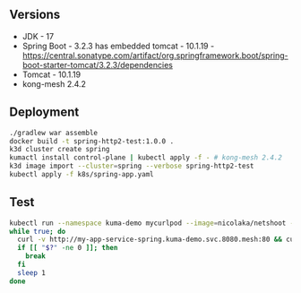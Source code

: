 ## Versions

- JDK - 17
- Spring Boot - 3.2.3 has embedded tomcat - 10.1.19 - https://central.sonatype.com/artifact/org.springframework.boot/spring-boot-starter-tomcat/3.2.3/dependencies
- Tomcat - 10.1.19
- kong-mesh 2.4.2

## Deployment

```bash
./gradlew war assemble
docker build -t spring-http2-test:1.0.0 .
k3d cluster create spring
kumactl install control-plane | kubectl apply -f - # kong-mesh 2.4.2
k3d image import --cluster=spring --verbose spring-http2-test
kubectl apply -f k8s/spring-app.yaml
```

## Test

```bash
kubectl run --namespace kuma-demo mycurlpod --image=nicolaka/netshoot -i --tty -- sh
while true; do
  curl -v http://my-app-service-spring.kuma-demo.svc.8080.mesh:80 && curl -v http://my-app-service-spring.kuma-demo.svc.8080.mesh:80
  if [[ "$?" -ne 0 ]]; then
    break
  fi
  sleep 1
done
```